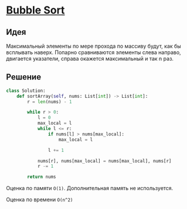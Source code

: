 # [Bubble Sort](https://leetcode.com/problems/sort-an-array/submissions/1167889818/)

## Идея
Максимальный элементы по мере прохода по массиву будут, как бы всплывать наверх.
Попарно сравниваются элементы слева направо, двигается указатели, справа окажется максимальный и так n раз.
## Решение
```python
class Solution:
    def sortArray(self, nums: List[int]) -> List[int]:
        r = len(nums) - 1

        while r > 0:
            l = 0
            max_local = l
            while l <= r:
                if nums[l] > nums[max_local]:
                    max_local = l

                l += 1

            nums[r], nums[max_local] = nums[max_local], nums[r]
            r -= 1

        return nums
```
Оценка по памяти `O(1)`. Дополнительная память не используется.

Оценка по времени `O(n^2)`

